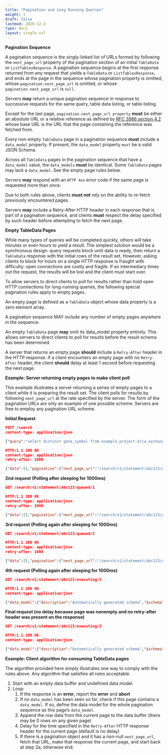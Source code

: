 ```yaml
---
title: "Pagination and Long Running Queries"
weight: 1
draft: false
lastmod: 2020-12-3
type: docs
layout: single-col
---
```

**Pagination Sequence**

A pagination sequence is the singly-linked list of URLs formed by following the `next_page_url` property of the pagination section of an initial `TableData` or `ListTablesResponse`. A pagination sequence begins at the first response returned from any request that yields a `TableData` or `ListTablesResponse`, and ends at the page in the sequence whose pagination property is omitted, whose `pagination.next_page_url` is omitted, or whose `pagination.next_page_url` is `null`.

Servers **may** return a unique pagination sequence in response to successive requests for the same query, table data listing, or table listing.

Except for the last page, `pagination.next_page_url property` **must** be either an absolute URL or a relative reference as defined by [RFC 3986 section 4.2](https://tools.ietf.org/html/rfc3986#section-4.2) whose base URL is the URL that the page containing the reference was fetched from.

Every non-empty `TableData` page in a pagination sequence **must** include a `data_model` property. If present, the `data_model` property `must` be a valid JSON Schema.

Across all `TableData` pages in the pagination sequence that have a `data_model` value, the `data_models` **must** be identical. Some `TableData` pages may lack a `data_model`. See the empty page rules below.

Servers **may** respond with an `HTTP 4xx` error code if the same page is requested more than once.

Due to both rules above, clients **must not** rely on the ability to re-fetch previously encountered pages.

Servers **may** include a Retry-After HTTP header in each response that is part of a pagination sequence, and clients **must** respect the delay specified by such header before attempting to fetch the next page.

**Empty TableData Pages**

While many types of queries will be completed quickly, others will take minutes or even hours to yield a result. The simplest solution would be a synchronous design: query requests block until data is ready, then return a `TableData` response with the initial rows of the result set. However, asking clients to block for hours on a single HTTP response is fraught with difficulty: open connections are costly and fragile. If an intermediary times out the request, the results will be lost and the client must start over.

To allow servers to direct clients to poll for results rather than hold open HTTP connections for long-running queries, the following special pagination rules apply to empty pages.

An empty page is defined as a `TableData` object whose data property is a zero element array.

A pagination sequence MAY include any number of empty pages anywhere in the sequence.

An empty `TableData` page **may** omit its data_model property entirely. This allows servers to direct clients to poll for results before the result schema has been determined.

A server that returns an empty page **should** include a `Retry-After` header in the HTTP response. If a client encounters an empty page with no `Retry-After` header, the client **should** delay at least 1 second before requesting the next page.

**Example: Server returning empty pages to make client poll**

This example illustrates a server returning a series of empty pages to a client while it is preparing the result set. The client polls for results by following `next_page_url` at the rate specified by the server. The form of the pagination URLs are only an example of one possible scheme. Servers are free to employ any pagination URL scheme.

**Initial Request**


```json
POST /search
content-type: application/json

{"query":"select distinct gene_symbol from example_project.brca_exchange.v32"}

HTTP/1.1 200 OK
content-type: application/json
retry-after: 1000

{"data":[],"pagination":{"next_page_url":"/search/v1/statement/abc123/queued/1"}}
```


**2nd request (Polling after sleeping for 1000ms)**


```json
GET /search/v1/statement/abc123/queued/1

HTTP/1.1 200 OK
content-type: application/json
retry-after: 1000

{"data":[],"pagination":{"next_page_url":"/search/v1/statement/abc123/queued/2"}}
```


**3rd request (Polling again after sleeping for 1000ms)**


```json
GET /search/v1/statement/abc123/queued/2

HTTP/1.1 200 OK
content-type: application/json
retry-after: 1000

{"data":[],"pagination":{"next_page_url":"/search/v1/statement/abc123/executing/1"}}
```


**4th request (Polling again after sleeping for 1000ms)**


```json
GET /search/v1/statement/abc123/executing/1

HTTP/1.1 200 OK
content-type: application/json

{"data_model":{"description":"Automatically generated schema","$schema":"http://json-schema.org/draft-07/schema#","properties":{"gene_symbol":{"format":"varchar","type":"string"}}},"data":[{"gene_symbol":"BRCA2"},{"gene_symbol":"BRCA1"}],"pagination":{"next_page_url":"/search/v1/statement/abc123/executing/2"}}
```


**Final request (no delay because page was nonempty and no retry-after header was present on the response)**


```json
GET /search/v1/statement/abc123/executing/2

HTTP/1.1 200 OK
content-type: application/json

{"data_model":{"description":"Automatically generated schema","$schema":"http://json-schema.org/draft-07/schema#","properties":{"gene_symbol":{"format":"varchar","type":"string"}}},"data":[],"pagination":{}}
```


**Example: Client algorithm for consuming TableData pages**

The algorithm provided here simply illustrates one way to comply with the rules above. Any algorithm that satisfies all rules acceptable.



1. Start with an empty data buffer and undefined data model.
2. Loop:
    1. If the response is an **error**, report the **error** and **abort**
    2. If no `data_model` has been seen so far, check if this page contains a `data_model`. If so, define the data model for the whole pagination sequence as this page’s `data_model`.
    3. Append the row data from the current page to the data buffer (there may be 0 rows on any given page)
    4. Delay for the time specified in the `Retry-After` HTTP response header for the current page (default is no delay)
    5. If there is a pagination object and it has a non-null `next_page_url`, fetch that URL, make that response the current page, and start back at step 2a; otherwise end.


